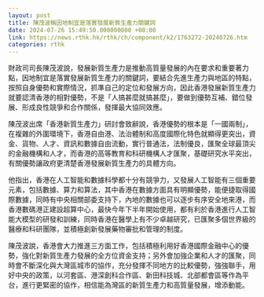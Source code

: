 ```yaml
---
layout: post
title: 陳茂波稱因地制宜是落實發展新質生產力關鍵詞
date: 2024-07-26 15:49:50.000000000 +08:00
link: https://news.rthk.hk/rthk/ch/component/k2/1763272-20240726.htm
categories: rthk
---
```


財政司司長陳茂波說，發展新質生產力是推動高質量發展的內在要求和重要著力點，因地制宜是落實發展新質生產力的關鍵詞，要結合先進生產力與地區的特點，按照自身優勢和實際情況，抓準自己的定位和發展方向，因此香港發展新質生產力就要認清香港的相對優勢，不是「人搞甚麼就搞甚麼」，要做到優勢互補、錯位發展、形成良性競爭和合作關係，發揮最大協同效應。

陳茂波出席「香港新質生產力」研討會致辭說，香港優勢的根本是「一國兩制」，在複雜的外圍環境下，香港自由港、法治體制和高度國際化特色就顯得更突出，資金、貨物、人才、資訊和數據自由流動，實行普通法，法制優良，匯聚全球最頂尖的金融機構和人才，而香港的高等教育和科研機構人才匯聚，基礎研究水平突出，有關優勢讓政府更清楚香港發展新質生產力的具體方向。

他指出，香港在人工智能和數據科學都十分有競爭力，又發展人工智能有三個重要元素，包括數據、算力和算法，其中香港在數據方面具有明顯優勢，能便捷取得國際數據，同時有中央相關部委支持下，內地的數據也可以逐步有序安全地來港，而香港數碼港正建設超算中心，最快今年下半年開始使用，都有利於香港進行人工智能大模型的研發和訓練，同時香港在醫學上有不少卓越研究，已匯聚多個世界級的醫療和科研團隊，並積極創新發展藥物審批和管理的制度。

陳茂波說，香港會大力推進三方面工作，包括積極利用好香港國際金融中心的優勢，強化對新質生產力發展的全方位資金支持；另外會加強企業和人才的匯聚，同時會不斷深化與大灣區城市的協作，充分發揮不同地方的比較優勢，強強聯手，用好中央的政策，以河套區、港深創科合作區、新田科技城、北部都會區等作為平台，進行更緊密的協作，相信能為灣區的新質生產力和高質量發展，增添動能。
